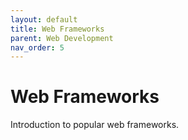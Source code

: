 ```yaml
---
layout: default
title: Web Frameworks
parent: Web Development
nav_order: 5
---
```


# Web Frameworks

Introduction to popular web frameworks.